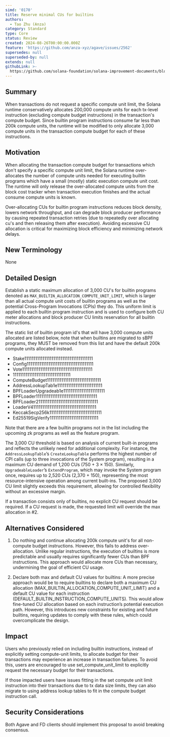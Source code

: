 ```yaml
---
simd: '0170'
title: Reserve minimal CUs for builtins
authors:
  - Tao Zhu (Anza)
category: Standard
type: Core
status: Review
created: 2024-08-26T00:00:00.000Z
feature: 'https://github.com/anza-xyz/agave/issues/2562'
supersedes: null
superseded-by: null
extends: null
githubLink: >-
  https://github.com/solana-foundation/solana-improvement-documents/blob/main/proposals/0170-anything.md
---
```


## Summary

When transactions do not request a specific compute unit limit, the Solana
runtime conservatively allocates 200,000 compute units for each tx-level
instruction (excluding compute budget instructions) in the transaction's
compute budget. Since builtin program instructions consume far less than 200k
compute units, the runtime will be modified to only allocate 3,000 compute units
in the transaction compute budget for each of these instructions.

## Motivation

When allocating the transaction compute budget for transactions which don't
specify a specific compute unit limit, the Solana runtime over-allocates the
number of compute units needed for executing builtin programs which have a
small (mostly) static execution compute unit cost. The runtime will only release
the over-allocated compute units from the block cost tracker when transaction
execution finishes and the actual consume compute units is known.

Over-allocating CUs for builtin program instructions reduces block density,
lowers network throughput, and can degrade block producer performance by causing
repeated transaction retries (due to repeatedly over allocating cu's and then
releasing them after execution). Avoiding excessive CU allocation is critical
for maximizing block efficiency and minimizing network delays.

## New Terminology

None

## Detailed Design

Establish a static maximum allocation of 3,000 CU's for builtin programs denoted
as `MAX_BUILTIN_ALLOCATION_COMPUTE_UNIT_LIMIT`, which is larger than all actual
compute unit costs of builtin programs as well as the potential Cross-Program
Invocations (CPIs) they do. This uniform limit is applied to each builtin
program instruction and is used to configure both CU meter allocations and block
producer CU limits reservation for all builtin instructions.

The static list of builtin program id's that will have 3,000 compute units
allocated are listed below, note that when builtins are migrated to sBPF
programs, they MUST be removed from this list and have the default 200k
compute units allocated instead.

- Stake11111111111111111111111111111111111111
- Config1111111111111111111111111111111111111
- Vote111111111111111111111111111111111111111
- 11111111111111111111111111111111
- ComputeBudget111111111111111111111111111111
- AddressLookupTab1e1111111111111111111111111
- BPFLoaderUpgradeab1e11111111111111111111111
- BPFLoader1111111111111111111111111111111111
- BPFLoader2111111111111111111111111111111111
- LoaderV411111111111111111111111111111111111
- KeccakSecp256k11111111111111111111111111111
- Ed25519SigVerify111111111111111111111111111

Note that there are a few builtin programs not in the list including the
upcoming zk programs as well as the feature program.

The 3,000 CU threshold is based on analysis of current built-in programs and
reflects the unlikely need for additional complexity. For instance, the
`AddressLookupTable`’s `CreateLookupTable` performs the highest number of CPI
calls (up to three invocations of the System program), resulting in a maximum
CU demand of 1,200 CUs (750 + 3 × 150). Similarly, `UpgradeableLoader`’s
`ExtendProgram`, which may invoke the System program once, requires up to
2,520 CUs (2,370 + 150), representing the most resource-intensive operation
among current built-ins. The proposed 3,000 CU limit slightly exceeds this
requirement, allowing for controlled flexibility without an excessive margin.

If a transaction consists only of builtins, no explicit CU request should be
required. If a CU request is made, the requested limit will override the max
allocation in #2.

## Alternatives Considered

1. Do nothing and continue allocating 200k compute unit's for all non-compute
budget instructions. However, this fails to address over-allocation. Unlike
regular instructions, the execution of builtins is more predictable and usually
requires significantly fewer CUs than BPF instructions. This approach would
allocate more CUs than necessary, undermining the goal of efficient CU usage.

2. Declare both max and default CU values for builtins: A more precise
   approach would be to require builtins to declare both a maximum CU
allocation (MAX_BUILTIN_ALLOCATION_COMPUTE_UNIT_LIMIT) and a default CU value
for each instruction (DEFAULT_BUILTIN_INSTRUCTION_COMPUTE_UNITS). This would
allow fine-tuned CU allocation based on each instruction’s potential execution
path. However, this introduces new constraints for existing and future
builtins, requiring updates to comply with these rules, which could
overcomplicate the design.

## Impact

Users who previously relied on including builtin instructions, instead of
explicitly setting compute-unit limits, to allocate budget for their
transactions may experience an increase in transaction failures. To avoid this,
users are encouraged to use set_compute_unit_limit to explicitly request the
necessary budget for their transactions.

If those impacted users have issues fitting in the set compute unit limit
instruction into their transactions due to tx data size limits, they can also
migrate to using address lookup tables to fit in the compute budget instruction
call.

## Security Considerations

Both Agave and FD clients should implement this proposal to avoid breaking
consensus.

